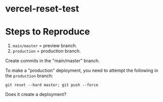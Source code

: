 # vercel-reset-test

# Steps to Reproduce

1. `main/master` = preview branch.
2. `production` = production branch.

Create commits in the "main/master" branch.

To make a "production" deployment, you need to attempt the following in the `production` branch:

```
git reset --hard master; git push --force
```

Does it create a deployment?
